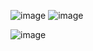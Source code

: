 ![image](https://github.com/user-attachments/assets/6eeee02e-2437-49bf-80d5-3b4c57163d0c)
![image](https://github.com/user-attachments/assets/b83336ed-af57-41b2-b9a9-9385586795b8)


![image](https://github.com/user-attachments/assets/e409d2b9-6ccd-4e4d-b1a1-64087f055cf9)
